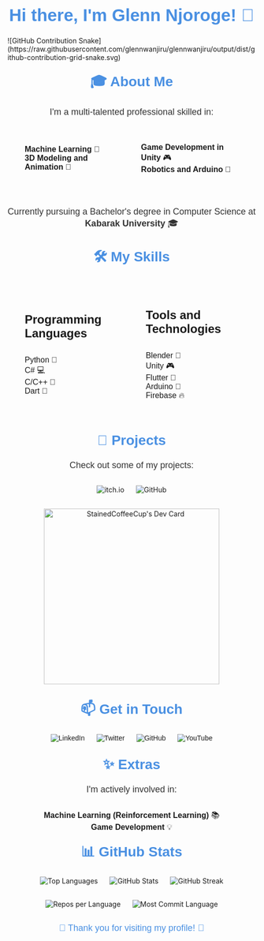 <!-- Header -->
<h1 align="center" style="color: #4A90E2; font-family: 'Arial', sans-serif; font-size: 2.5em; margin-top: 20px;">Hi there, I'm Glenn Njoroge! 👋</h1>
![GitHub Contribution Snake](https://raw.githubusercontent.com/glennwanjiru/glennwanjiru/output/dist/github-contribution-grid-snake.svg)

<!-- About Me Section -->
<h2 align="center" style="color: #4A90E2; font-family: 'Arial', sans-serif; font-size: 2em; margin-top: 20px;">🎓 About Me</h2>
<p align="center" style="font-size: 18px; color: #333; font-family: 'Arial', sans-serif; max-width: 80%; margin: auto;">
  I'm a multi-talented professional skilled in:
</p>
<div align="center" style="margin-bottom: 30px;">
  <table style="border-collapse: separate; border-spacing: 20px;">
    <tr>
      <td style="padding: 0 15px;">
        <ul style="list-style-type: none; padding: 0; font-family: 'Arial', sans-serif; font-size: 16px;">
          <li><strong>Machine Learning</strong> 🤖</li>
          <li><strong>3D Modeling and Animation</strong> 🎨</li>
        </ul>
      </td>
      <td style="padding: 0 15px;">
        <ul style="list-style-type: none; padding: 0; font-family: 'Arial', sans-serif; font-size: 16px;">
          <li><strong>Game Development in Unity</strong> 🎮</li>
          <li><strong>Robotics and Arduino</strong> 🤖</li>
        </ul>
      </td>
    </tr>
  </table>
</div>
<p align="center" style="font-size: 18px; color: #333; font-family: 'Arial', sans-serif; margin-bottom: 30px;">
  Currently pursuing a Bachelor's degree in Computer Science at <strong>Kabarak University</strong> 🎓
</p>

<!-- Skills Section -->
<h2 align="center" style="color: #4A90E2; font-family: 'Arial', sans-serif; font-size: 2em; margin-top: 20px;">🛠️ My Skills</h2>
<div align="center" style="margin-bottom: 30px;">
  <table style="border-collapse: separate; border-spacing: 20px;">
    <tr>
      <td style="padding: 0 15px;">
        <h4 style="font-family: 'Arial', sans-serif; font-size: 1.5em;">Programming Languages</h4>
        <ul style="list-style-type: none; padding: 0; font-family: 'Arial', sans-serif; font-size: 16px;">
          <li>Python 🐍</li>
          <li>C# 💻</li>
          <li>C/C++ 🔧</li>
          <li>Dart 🎯</li>
        </ul>
      </td>
      <td style="padding: 0 15px;">
        <h4 style="font-family: 'Arial', sans-serif; font-size: 1.5em;">Tools and Technologies</h4>
        <ul style="list-style-type: none; padding: 0; font-family: 'Arial', sans-serif; font-size: 16px;">
          <li>Blender 🎨</li>
          <li>Unity 🎮</li>
          <li>Flutter 📱</li>
          <li>Arduino 🤖</li>
          <li>Firebase 🔥</li>
        </ul>
      </td>
    </tr>
  </table>
</div>

<!-- Projects Section -->
<h2 align="center" style="color: #4A90E2; font-family: 'Arial', sans-serif; font-size: 2em; margin-top: 20px;">📂 Projects</h2>
<p align="center" style="font-size: 18px; color: #333; font-family: 'Arial', sans-serif; margin-bottom: 30px;">
  Check out some of my projects:
</p>
<div align="center" style="margin-bottom: 30px;">
  <a href="https://glennnjoroge.itch.io/" style="text-decoration: none;">
    <img src="https://img.shields.io/badge/itch.io-%23000000.svg?&style=for-the-badge&logo=itch.io&logoColor=white" alt="itch.io" style="margin: 0 10px;">
  </a>
  <a href="https://github.com/glennwanjiru" style="text-decoration: none;">
    <img src="https://img.shields.io/badge/GitHub-%2312100E.svg?&style=for-the-badge&logo=github&logoColor=white" alt="GitHub" style="margin: 0 10px;">
  </a>
</div>

<!-- Centered Image Section -->
<div align="center" style="margin-bottom: 30px;">
  <a href="https://app.daily.dev/glennwanjiru">
    <img src="https://api.daily.dev/devcards/v2/McbHGTPCyfb6Nom6gmXtB.png?type=default&r=kwt" width="356" alt="StainedCoffeeCup's Dev Card"/>
  </a>
</div>

<!-- Contact Section -->
<h2 align="center" style="color: #4A90E2; font-family: 'Arial', sans-serif; font-size: 2em; margin-top: 20px;">📫 Get in Touch</h2>
<p align="center" style="font-family: 'Arial', sans-serif; margin-bottom: 30px;">
  <a href="https://www.linkedin.com/in/glennnjoroge" style="text-decoration: none;">
    <img src="https://img.shields.io/badge/LinkedIn-%230077B5.svg?&style=for-the-badge&logo=linkedin&logoColor=white" alt="LinkedIn" style="margin: 0 10px;">
  </a>
  <a href="https://twitter.com/glennnjoroge" style="text-decoration: none;">
    <img src="https://img.shields.io/badge/Twitter-%231DA1F2.svg?&style=for-the-badge&logo=twitter&logoColor=white" alt="Twitter" style="margin: 0 10px;">
  </a>
  <a href="https://github.com/glennwanjiru" style="text-decoration: none;">
    <img src="https://img.shields.io/badge/GitHub-%2312100E.svg?&style=for-the-badge&logo=github&logoColor=white" alt="GitHub" style="margin: 0 10px;">
  </a>
  <a href="https://www.youtube.com/@stainedcoffeecup" style="text-decoration: none;">
    <img src="https://img.shields.io/badge/YouTube-%23FF0000.svg?&style=for-the-badge&logo=youtube&logoColor=white" alt="YouTube" style="margin: 0 10px;">
  </a>
</p>

<!-- Extras Section -->
<h2 align="center" style="color: #4A90E2; font-family: 'Arial', sans-serif; font-size: 2em; margin-top: 20px;">✨ Extras</h2>
<p align="center" style="font-size: 18px; color: #333; font-family: 'Arial', sans-serif; margin-bottom: 30px;">
  I'm actively involved in:
</p>
<div align="center">
  <ul style="list-style-type: none; padding: 0; font-family: 'Arial', sans-serif; font-size: 16px;">
    <li><strong>Machine Learning (Reinforcement Learning)</strong> 📚</li>
    <li><strong>Game Development</strong> 💡</li>
  </ul>
</div>

<!-- GitHub Stats -->
<h2 align="center" style="color: #4A90E2; font-family: 'Arial', sans-serif; font-size: 2em; margin-top: 20px;">📊 GitHub Stats</h2>
<div align="center" style="margin-bottom: 30px;">
  <img src="https://github-readme-stats.vercel.app/api/top-langs/?username=glennwanjiru&layout=compact&theme=radical" alt="Top Languages" style="margin: 0 10px;">
  <img src="https://github-readme-stats.vercel.app/api?username=glennwanjiru&show_icons=true&theme=radical" alt="GitHub Stats" style="margin: 0 10px;">
  <img src="https://github-readme-streak-stats.herokuapp.com/?user=glennwanjiru&theme=radical" alt="GitHub Streak" style="margin: 0 10px;">
</div>
<div align="center" style="margin-bottom: 30px;">
  <img src="https://github-profile-summary-cards.vercel.app/api/cards/repos-per-language/?username=glennwanjiru&theme=radical" alt="Repos per Language" style="margin: 0 10px;">
  <img src="https://github-profile-summary-cards.vercel.app/api/cards/most-commit-language/?username=glennwanjiru&theme=radical" alt="Most Commit Language" style="margin: 0 10px;">
</div>

<!-- Footer -->
<p align="center" style="font-size: 18px; color: #4A90E2; font-family: 'Arial', sans-serif; margin-bottom: 20px;">
  🎉 Thank you for visiting my profile! 🎉
</p>
